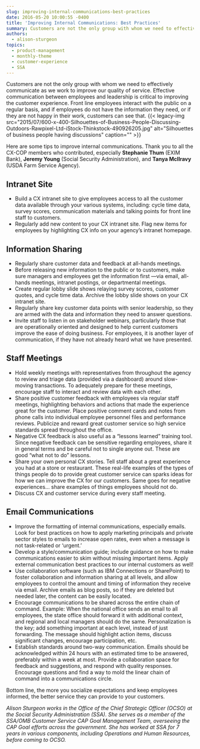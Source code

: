 ```yaml
---
slug: improving-internal-communications-best-practices
date: 2016-05-20 10:00:55 -0400
title: 'Improving Internal Communications: Best Practices'
summary: Customers are not the only group with whom we need to effectively communicate as we work to improve our quality of service. Effective communication between employees and leadership is critical to improving the customer experience. Front line employees interact with the public on a regular basis, and if employees do not have the information they
authors:
  - alison-sturgeon
topics:
  - product-management
  - monthly-theme
  - customer-experience
  - SSA
---
```


Customers are not the only group with whom we need to effectively communicate as we work to improve our quality of service. Effective communication between employees and leadership is critical to improving the customer experience. Front line employees interact with the public on a regular basis, and if employees do not have the information they need, or if they are not happy in their work, customers can see that. {{< legacy-img src="2015/07/600-x-400-Silhouettes-of-Business-People-Discussing-Outdoors-Rawpixel-Ltd-iStock-Thinkstock-490926205.jpg" alt="Silhouettes of business people having discussions" caption="" >}}

Here are some tips to improve internal communications. Thank you to all the CX-COP members who contributed, especially **Stephanie Thum** (EXIM Bank), **Jeremy Young** (Social Security Administration), and **Tanya McIlravy** (USDA Farm Service Agency).

## Intranet Site

  * Build a CX intranet site to give employees access to all the customer data available through your various systems, including: cycle time data, survey scores, communication materials and talking points for front line staff to customers.
  * Regularly add new content to your CX intranet site. Flag new items for employees by highlighting CX info on your agency’s intranet homepage.

## Information Sharing

  * Regularly share customer data and feedback at all-hands meetings.
  * Before releasing new information to the public or to customers, make sure managers and employees get the information first —via email, all-hands meetings, intranet postings, or departmental meetings.
  * Create regular lobby slide shows relaying survey scores, customer quotes, and cycle time data. Archive the lobby slide shows on your CX intranet site.
  * Regularly share key customer data points with senior leadership, so they are armed with the data and information they need to answer questions.
  * Invite staff to listen in on stakeholder webinars, particularly those that are operationally oriented and designed to help current customers improve the ease of doing business. For employees, it is another layer of communication, if they have not already heard what we have presented.

## Staff Meetings

  * Hold weekly meetings with representatives from throughout the agency to review and triage data (provided via a dashboard) around slow-moving transactions. To adequately prepare for these meetings, encourage staff to interact and review data with each other.
  * Share positive customer feedback with employees via regular staff meetings, highlighting behaviors and actions that made the experience great for the customer. Place positive comment cards and notes from phone calls into individual employee personnel files and performance reviews. Publicize and reward great customer service so high service standards spread throughout the office.
  * Negative CX feedback is also useful as a “lessons learned” training tool. Since negative feedback can be sensitive regarding employees, share it in general terms and be careful not to single anyone out. These are good “what not to do” lessons.
  * Share your own personal CX stories. Tell staff about a great experience you had at a store or restaurant. These real-life examples of the types of things people do to provide great customer service can sparks ideas for how we can improve the CX for our customers. Same goes for negative experiences… share examples of things employees should not do.
  * Discuss CX and customer service during every staff meeting.

## Email Communications

  * Improve the formatting of internal communications, especially emails. Look for best practices on how to apply marketing principals and private sector styles to emails to increase open rates, even when a message is not task-related or ‘urgent.’
  * Develop a style/communication guide; include guidance on how to make communications easier to skim without missing important items. Apply external communication best practices to our internal customers as well!
  * Use collaboration software (such as IBM Connections or SharePoint) to foster collaboration and information sharing at all levels, and allow employees to control the amount and timing of information they receive via email. Archive emails as blog posts, so if they are deleted but needed later, the content can be easily located.
  * Encourage communications to be shared across the entire chain of command. Example: When the national office sends an email to all employees, the state office should forward it with additional context, and regional and local managers should do the same. Personalization is the key; add something important at each level, instead of just forwarding. The message should highlight action items, discuss significant changes, encourage participation, etc.
  * Establish standards around two-way communication. Emails should be acknowledged within 24 hours with an estimated time to be answered, preferably within a week at most. Provide a collaboration space for feedback and suggestions, and respond with quality responses. Encourage questions and find a way to mold the linear chain of command into a communications circle.

Bottom line, the more you socialize expectations and keep employees informed, the better service they can provide to your customers.

_Alison Sturgeon works in the Office of the Chief Strategic Officer (OCSO) at the Social Security Administration (SSA). She serves as a member of the SSA/OMB Customer Service CAP Goal Management Team, overseeing the CAP Goal efforts across the government. She has worked at SSA for 7 years in various components, including Operations and Human Resources, before coming to OCSO._
